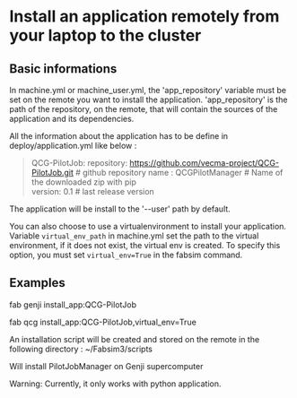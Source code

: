 # Install an application remotely from your laptop to the cluster

## Basic informations

In machine.yml or machine_user.yml, the 'app_repository' variable must be set on the remote you want to install the application. 
'app_repository' is the path of the repository, on the remote, that will contain the sources of the application and its dependencies. 

All the information about the application has to be define in deploy/application.yml like below :

> QCG-PilotJob:
>	repository: https://github.com/vecma-project/QCG-PilotJob.git   # github repository
>	name : QCGPilotManager  # Name of the downloaded zip with pip  
>	version: 0.1	# last release version


The application will be install to the '--user' path by default.

You can also choose to use a virtualenvironment to install your application.
Variable `virtual_env_path` in machine.yml set the path to the virtual environment, if it does not exist, the virtual env is created.
To specify this option, you must set `virtual_env=True` in the fabsim command.


## Examples 

fab genji install_app:QCG-PilotJob

fab qcg install_app:QCG-PilotJob,virtual_env=True

An installation script will be created and stored on the remote in the following directory :
    ~/Fabsim3/scripts


Will install PilotJobManager on Genji supercomputer 


Warning: Currently, it only works with python application.
